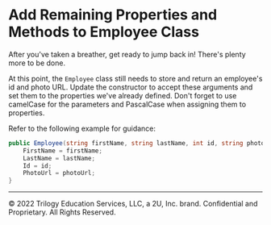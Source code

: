 # Add Remaining Properties and Methods to Employee Class

After you've taken a breather, get ready to jump back in! There's plenty more to be done.

At this point, the `Employee` class still needs to store and return an employee's id and photo URL. Update the constructor to accept these arguments and set them to the properties we've already defined. Don't forget to use camelCase for the parameters and PascalCase when assigning them to properties.

Refer to the following example for guidance:

```cs
public Employee(string firstName, string lastName, int id, string photoUrl) {
    FirstName = firstName;
    LastName = lastName;
    Id = id;
    PhotoUrl = photoUrl;
}
```

---
© 2022 Trilogy Education Services, LLC, a 2U, Inc. brand. Confidential and Proprietary. All Rights Reserved.